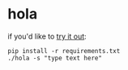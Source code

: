 # hola

if you'd like to [try it out](https://eduuwaterloo-my.sharepoint.com/:u:/r/personal/s27aggar_edu_uwaterloo_ca/Documents/hola.zip?csf=1&e=WXPUpa):
```
pip install -r requirements.txt
./hola -s "type text here"
```
